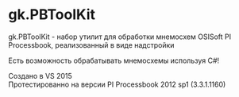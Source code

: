 # gk.PBToolKit
gk.PBToolKit - набор утилит для обработки мнемосхем OSISoft PI Processbook, реализованный в виде надстройки

Есть возможность обрабатывать мнемосхемы используя С#!

Создано в VS 2015</br>
Протестированно на версии PI Processbook 2012 sp1 (3.3.1.1160)
